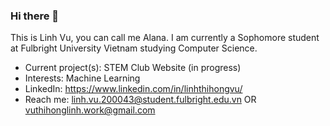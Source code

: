 ### Hi there 👋
This is Linh Vu, you can call me Alana. I am currently a Sophomore student at Fulbright University Vietnam studying Computer Science.

- Current project(s): STEM Club Website (in progress)
- Interests: Machine Learning
- LinkedIn: https://www.linkedin.com/in/linhthihongvu/
- Reach me: linh.vu.200043@student.fulbright.edu.vn OR vuthihonglinh.work@gmail.com
